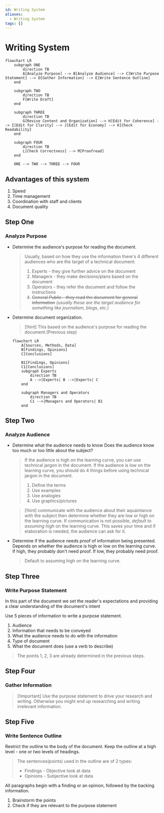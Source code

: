 ```yaml
---
id: Writing System
aliases:
  - Writing System
tags: []
---
```


# Writing System

```mermaid
flowchart LR
    subgraph ONE
        direction TB
        A[Analyze Purpose] --> B[Analyze Audience] --> C[Write Purpose Statement] --> D[Gather Information] --> E[Write Sentence Outline]
    end

    subgraph TWO
        direction TB
        F[Write Draft]
    end

    subgraph THREE
        direction TB
        G[Revise Content and Organization] --> H[Edit for Coherence] --> I[Edit for Clarity] --> J[Edit for Economy] --> K[Check Readability]
    end

    subgraph FOUR
        direction TB
        L[Check Correctness] --> M[Proofread]
    end

    ONE --> TWO --> THREE --> FOUR

```

## Advantages of this system

1. Speed
2. Time management
3. Coordination with staff and clients
4. Document quality

## Step One

### Analyze Purpose

- Determine the audience's purpose for reading the document.
    > Usually, based on how they use the information there's 4 different audiences who are the target of a technical document:
    > 1. Experts - they give further advice on the document
    > 2. Managers - they make decisions/plans based on the document
    > 3. Operators - they refer the document and follow the instructions
    > 4. ~~General Public - they read the document for general information~~ *(usually these are the target audience for something like journalism, blogs, etc.)*
- Determine document organization.
    > [!hint] This based on the audience's purpose for reading the document.(Previous step)
    
     ```mermaid
     flowchart LR
         A[Sources, Methods, Data]
         B[Findings, Opinions]
         C[Conclusions]

         B1[Findings, Opinions]
         C1[Conclusions]
         subgraph Experts
             direction TB
             A -->|Experts| B -->|Experts| C
         end

         subgraph Managers and Operators
             direction TB
             C1 -->|Managers and Operators| B1
         end
     ```

## Step Two
### Analyze Audience
- Determine what the audience needs to know
    Does the audience know too much or too little about the subject?
    > If the audience is high on the learning curve, you can use technical jargon in the document.
    > If the audience is low on the learning curve, you should do 4 things before using technical jargon in the document.
    > 1. Define the terms
    > 2. Use examples
    > 3. Use analogies
    > 4. Use graphics/pictures

    > [!hint] communicate with the audience about their aquaintance with the subject then determine whether they are low or high on the learning curve.
    > If communication is not possible, *default to assuming high* on the learning curve.
    > This saves your time and if elaboration is needed, the audience can ask for it.
- Determine if the audience needs proof of information being presented.
    Depends on whether the audience is high or low on the learning curve.
    If high, they probably don't need proof.
    If low, they probably need proof.
    > Default to assuming high on the learning curve.

## Step Three
### Write Purpose Statement
In this part of the document we set the reader's expectations and providing a clear understanding of the document's intent

Use 5 pieces of information to write a purpose statement.
1. Audience
2. Information that needs to be conveyed
3. What the audience needs to do with the information
4. Type of document
5. What the document does (use a verb to describe)
> The points 1, 2, 3 are already determined in the previous steps.

## Step Four
### Gather Information

> [!important] Use the purpose statement to drive your research and writing.
> Otherwise you might end up researching and writing irrelevant information.

## Step Five
### Write Sentence Outline

Restrict the outline to the body of the document.
Keep the outline at a high level - one or two levels of headings.
> The sentences(points) used in the outline are of 2 types:
> - Findings - Objective look at data
> - Opinions - Subjective look at data

All paragraphs begin with a finding or an opinion, followed by the backing information.

1. Brainstorm the points
2. Check if they are relevant to the purpose statement
